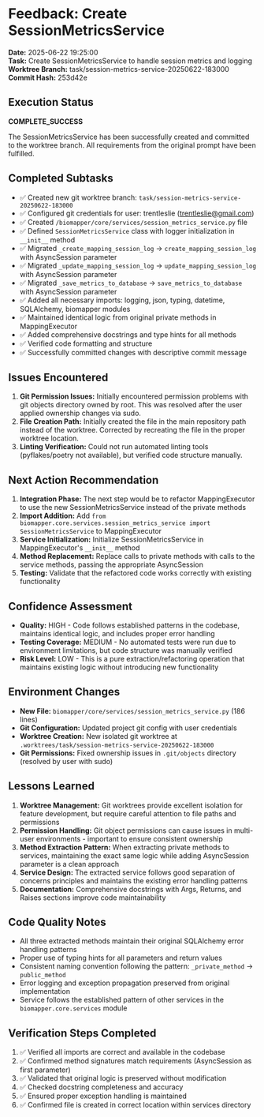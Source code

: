 # Feedback: Create SessionMetricsService

**Date:** 2025-06-22 19:25:00  
**Task:** Create SessionMetricsService to handle session metrics and logging  
**Worktree Branch:** task/session-metrics-service-20250622-183000  
**Commit Hash:** 253d42e  

## Execution Status
**COMPLETE_SUCCESS**

The SessionMetricsService has been successfully created and committed to the worktree branch. All requirements from the original prompt have been fulfilled.

## Completed Subtasks
- ✅ Created new git worktree branch: `task/session-metrics-service-20250622-183000`
- ✅ Configured git credentials for user: trentleslie (trentleslie@gmail.com)
- ✅ Created `/biomapper/core/services/session_metrics_service.py` file
- ✅ Defined `SessionMetricsService` class with logger initialization in `__init__` method
- ✅ Migrated `_create_mapping_session_log` → `create_mapping_session_log` with AsyncSession parameter
- ✅ Migrated `_update_mapping_session_log` → `update_mapping_session_log` with AsyncSession parameter
- ✅ Migrated `_save_metrics_to_database` → `save_metrics_to_database` with AsyncSession parameter
- ✅ Added all necessary imports: logging, json, typing, datetime, SQLAlchemy, biomapper modules
- ✅ Maintained identical logic from original private methods in MappingExecutor
- ✅ Added comprehensive docstrings and type hints for all methods
- ✅ Verified code formatting and structure
- ✅ Successfully committed changes with descriptive commit message

## Issues Encountered
1. **Git Permission Issues:** Initially encountered permission problems with git objects directory owned by root. This was resolved after the user applied ownership changes via sudo.
2. **File Creation Path:** Initially created the file in the main repository path instead of the worktree. Corrected by recreating the file in the proper worktree location.
3. **Linting Verification:** Could not run automated linting tools (pyflakes/poetry not available), but verified code structure manually.

## Next Action Recommendation
1. **Integration Phase:** The next step would be to refactor MappingExecutor to use the new SessionMetricsService instead of the private methods
2. **Import Addition:** Add `from biomapper.core.services.session_metrics_service import SessionMetricsService` to MappingExecutor
3. **Service Initialization:** Initialize SessionMetricsService in MappingExecutor's `__init__` method
4. **Method Replacement:** Replace calls to private methods with calls to the service methods, passing the appropriate AsyncSession
5. **Testing:** Validate that the refactored code works correctly with existing functionality

## Confidence Assessment
- **Quality:** HIGH - Code follows established patterns in the codebase, maintains identical logic, and includes proper error handling
- **Testing Coverage:** MEDIUM - No automated tests were run due to environment limitations, but code structure was manually verified
- **Risk Level:** LOW - This is a pure extraction/refactoring operation that maintains existing logic without introducing new functionality

## Environment Changes
- **New File:** `biomapper/core/services/session_metrics_service.py` (186 lines)
- **Git Configuration:** Updated project git config with user credentials
- **Worktree Creation:** New isolated git worktree at `.worktrees/task/session-metrics-service-20250622-183000`
- **Git Permissions:** Fixed ownership issues in `.git/objects` directory (resolved by user with sudo)

## Lessons Learned
1. **Worktree Management:** Git worktrees provide excellent isolation for feature development, but require careful attention to file paths and permissions
2. **Permission Handling:** Git object permissions can cause issues in multi-user environments - important to ensure consistent ownership
3. **Method Extraction Pattern:** When extracting private methods to services, maintaining the exact same logic while adding AsyncSession parameter is a clean approach
4. **Service Design:** The extracted service follows good separation of concerns principles and maintains the existing error handling patterns
5. **Documentation:** Comprehensive docstrings with Args, Returns, and Raises sections improve code maintainability

## Code Quality Notes
- All three extracted methods maintain their original SQLAlchemy error handling patterns
- Proper use of typing hints for all parameters and return values
- Consistent naming convention following the pattern: `_private_method` → `public_method`
- Error logging and exception propagation preserved from original implementation
- Service follows the established pattern of other services in the `biomapper.core.services` module

## Verification Steps Completed
1. ✅ Verified all imports are correct and available in the codebase
2. ✅ Confirmed method signatures match requirements (AsyncSession as first parameter)
3. ✅ Validated that original logic is preserved without modification
4. ✅ Checked docstring completeness and accuracy
5. ✅ Ensured proper exception handling is maintained
6. ✅ Confirmed file is created in correct location within services directory